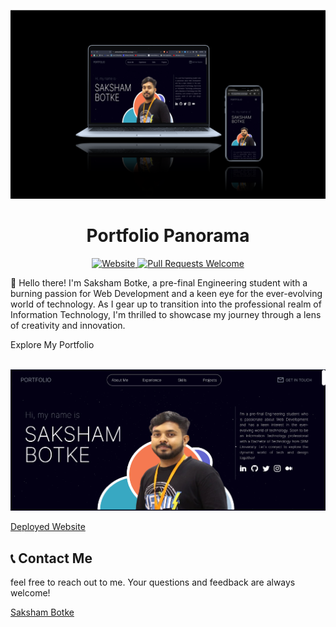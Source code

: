 <p align="center">
  <a href="https://sakshambotke-portfolio.vercel.app/">
    <img alt = "Image" src = "./public/prototype.png">
  </a>
</p>
<h1 align="center" >Portfolio Panorama</h1>
<p align="center">
  <a href="https://sakshambotke-portfolio.vercel.app/">
    <img alt="Website" src="https://img.shields.io/badge/-website-blue">
  </a>
  <a href="http://makeapullrequest.com">
    <img alt="Pull Requests Welcome" src="https://img.shields.io/badge/PRs-welcome-brightgreen.svg?style=flat">
  </a>
  
</p>

👋 Hello there! I'm Saksham Botke, a pre-final Engineering student with a burning passion for Web Development and a keen eye for the ever-evolving world of technology. As I gear up to transition into the professional realm of Information Technology, I'm thrilled to showcase my journey through a lens of creativity and innovation.

Explore My Portfolio

<br>
<a href="https://sakshambotke-portfolio.vercel.app/"><img alt = "Img2" src ="./public/ss.png"></a>
<br>

<a href="https://sakshambotke-portfolio.vercel.app/">Deployed Website</a>    


## 📞 Contact Me
feel free to reach out to me. Your questions and feedback are always welcome!
<br>

<a href="https://linktr.ee/sakshambotke"> Saksham Botke </a> <br>





